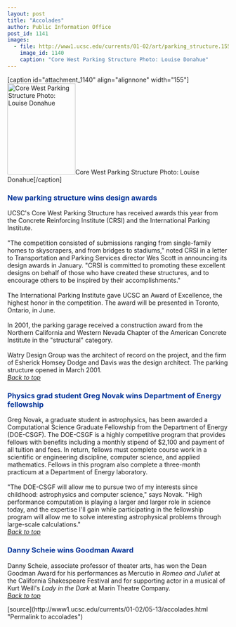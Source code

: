 ```yaml
---
layout: post
title: "Accolades"
author: Public Information Office
post_id: 1141
images:
  - file: http://www1.ucsc.edu/currents/01-02/art/parking_structure.155.jpg
    image_id: 1140
    caption: "Core West Parking Structure Photo: Louise Donahue"
---
```


[caption id="attachment_1140" align="alignnone" width="155"]<a href="http://localhost/mysite/wp-content/uploads/2002/05/parking_structure.155.jpg"><img class="size-full wp-image-1140" src="http://localhost/mysite/wp-content/uploads/2002/05/parking_structure.155.jpg" alt="Core West Parking Structure Photo: Louise Donahue" width="155" height="207" /></a>Core West Parking Structure Photo: Louise Donahue[/caption]
<h3>
  <a name="New" id="New"></a><font color="#003399">New parking structure wins design awards</font>
</h3>UCSC's Core West Parking Structure has received awards this year from the Concrete Reinforcing Institute (CRSI) and the International Parking Institute.<br>
<br>
"The competition consisted of submissions ranging from single-family homes to skyscrapers, and from bridges to stadiums," noted CRSI in a letter to Transportation and Parking Services director Wes Scott in announcing its design awards in January. "CRSI is committed to promoting these excellent designs on behalf of those who have created these structures, and to encourage others to be inspired by their accomplishments."<br>
<br>
The International Parking Institute gave UCSC an Award of Excellence, the highest honor in the competition. The award will be presented in Toronto, Ontario, in June.<br>
<br>
In 2001, the parking garage received a construction award from the Northern California and Western Nevada Chapter of the American Concrete Institute in the "structural" category.<br>
<br>
Watry Design Group was the architect of record on the project, and the firm of Esherick Homsey Dodge and Davis was the design architect. The parking structure opened in March 2001.<br>
<a href="#New"><i>Back to top</i></a>
<h3>
  <a name="Physics" id="Physics"></a><font color="#003399">Physics grad student Greg Novak wins Department of Energy fellowship</font>
</h3>
<p>
  Greg Novak, a graduate student in astrophysics, has been awarded a Computational Science Graduate Fellowship from the Department of Energy (DOE-CSGF). The DOE-CSGF is a highly competitive program that provides fellows with benefits including a monthly stipend of $2,100 and payment of all tuition and fees. In return, fellows must complete course work in a scientific or engineering discipline, computer science, and applied mathematics. Fellows in this program also complete a three-month practicum at a Department of Energy laboratory.<br>
  <br>
  "The DOE-CSGF will allow me to pursue two of my interests since childhood: astrophysics and computer science," says Novak. "High performance computation is playing a larger and larger role in science today, and the expertise I'll gain while participating in the fellowship program will allow me to solve interesting astrophysical problems through large-scale calculations."<br>
  <a href="#New"><i>Back to top</i></a>
</p>
<h3>
  <a name="Danny" id="Danny"></a><font color="#003399">Danny Scheie wins Goodman Award</font>
</h3>
<p>
  Danny Scheie, associate professor of theater arts, has won the Dean Goodman Award for his performances as Mercutio in <i>Romeo and Juliet</i> at the California Shakespeare Festival and for supporting actor in a musical of Kurt Weill's <i>Lady in the Dark</i> at Marin Theatre Company.<br>
  <a href="#New"><i>Back to top</i></a>
</p>
<p>

  </p>
[source](http://www1.ucsc.edu/currents/01-02/05-13/accolades.html "Permalink to accolades")
